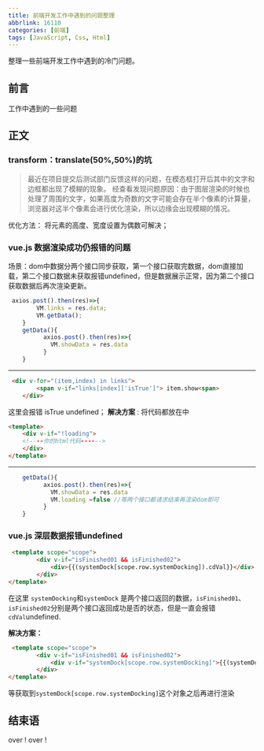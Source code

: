 ```yaml
---
title: 前端开发工作中遇到的问题整理
abbrlink: 16110
categories: [前端]
tags: [JavaScript, Css, Html]
---
```



整理一些前端开发工作中遇到的冷门问题。
<!-- more -->
## 前言
工作中遇到的一些问题
## 正文
###  transform：translate(50%,50%)的坑
> 最近在项目提交后测试部门反馈这样的问题，在模态框打开后其中的文字和边框都出现了模糊的现象。
> 经查看发现问题原因：由于图层渲染的时候也处理了周围的文字，如果高度为奇数的文字可能会存在半个像素的计算量，浏览器对这半个像素会进行优化渲染，所以边缘会出现模糊的情况。

优化方法： 将元素的高度、宽度设置为偶数可解决；
### vue.js 数据渲染成功仍报错的问题
场景：dom中数据分两个接口同步获取，第一个接口获取完数据，dom直接加载，第二个接口数据未获取报错undefined，但是数据展示正常，因为第二个接口获取数据后再次渲染更新。

```javascript
 axios.post().then(res)=>{
        VM.links = res.data;
        VM.getData();
    }
    getData(){
          axios.post().then(res)=>{
            VM.showData = res.data
          }
    }
```
- - - 

```html
 <div v-for="(item,index) in links">
        <span v-if="links[index]['isTrue']"> item.show<span>   
    </div>
```
这里会报错 isTrue undefined；
**解决方案** : 将代码都放在中
```html
<template>
    <div v-if="!loading">
    <!----你的html代码------>
    </div>
</template>
```
- - - 
```javascript
    getData(){
          axios.post().then(res)=>{
            VM.showData = res.data
            VM.loading =false //等两个接口都请求结束再渲染dom即可
          }
    }
```

### vue.js 深层数据报错undefined
```html
 <template scope="scope">
        <div v-if="isFinished01 && isFinished02">
            <div>{{(systemDock[scope.row.systemDocking]).cdVal}}</div>
        </div>
</template>
```
在这里   `systemDocking`和`systemDock` 是两个接口返回的数据，`isFinished01`、`isFinished02`分别是两个接口返回成功是否的状态，但是一直会报错`cdVal`undefined.
   
**解决方案：** 
```html
 <template scope="scope">
        <div v-if="isFinished01 && isFinished02">
            <div v-if="systemDock[scope.row.systemDocking]">{{(systemDock[scope.row.systemDocking]).cdVal}}</div>
        </div>
</template>
```
等获取到`systemDock[scope.row.systemDocking]`这个对象之后再进行渲染
## 结束语
over ! over !